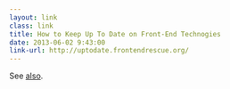```yaml
---
layout: link
class: link
title: How to Keep Up To Date on Front-End Technogies
date: 2013-06-02 9:43:00
link-url: http://uptodate.frontendrescue.org/
---
```


See [also](https://speakerdeck.com/chriscoyier/how-to-stay-up-to-date-on-web-technology).